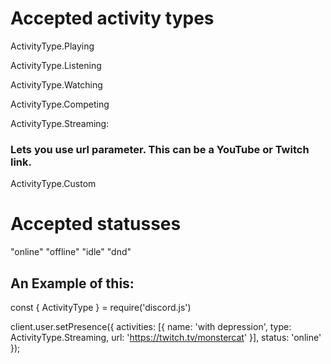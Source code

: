 # Accepted activity types
ActivityType.Playing

ActivityType.Listening

ActivityType.Watching

ActivityType.Competing

ActivityType.Streaming:
### Lets you use url parameter. This can be a YouTube or Twitch link.

ActivityType.Custom

# Accepted statusses
"online"
"offline"
"idle"
"dnd"

## An Example of this:

const { ActivityType } = require('discord.js')

client.user.setPresence({ 
    activities: [{ 
        name: 'with depression', 
        type: ActivityType.Streaming, 
        url: 'https://twitch.tv/monstercat' 
    }], 
    status: 'online' 
});